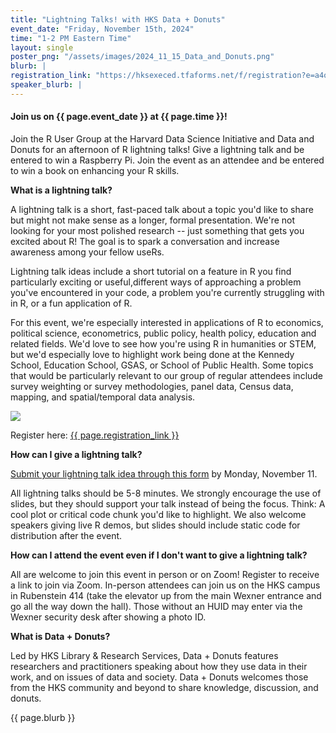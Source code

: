 ```yaml
---
title: "Lightning Talks! with HKS Data + Donuts"
event_date: "Friday, November 15th, 2024"
time: "1-2 PM Eastern Time"
layout: single
poster_png: "/assets/images/2024_11_15_Data_and_Donuts.png"
blurb: |
registration_link: "https://hksexeced.tfaforms.net/f/registration?e=a4oPp000001NwvZIAS"
speaker_blurb: |
---
```


#### Join us on {{ page.event_date }} at {{ page.time }}!

Join the R User Group at the Harvard Data Science Initiative and 
Data and Donuts for an afternoon of R lightning talks! Give a lightning talk
and be entered to win a Raspberry Pi. Join the event as an attendee and be
entered to win a book on enhancing
your R skills.


<b>What is a lightning talk?</b>

A lightning talk is a short, fast-paced talk about a topic you'd like to share but might not make sense as a longer, formal presentation. We're not looking for your most polished research -- just something that gets you excited about R! The goal is to spark a conversation and increase awareness among your fellow useRs.

Lightning talk ideas include a short tutorial on a feature in R you find particularly exciting or useful,different ways of approaching a problem you've encountered in your code, a problem you're currently struggling with in R, or a fun application of R.

For this event, we're especially interested in applications of R to economics, political science, econometrics, public policy, health policy, education and related fields. We'd love to see how you're using R in humanities or STEM, but we'd especially love to highlight work being done at the Kennedy School, Education School, GSAS, or School of Public Health. Some topics that would be particularly relevant to our group of regular attendees include survey weighting or survey methodologies, panel data, Census data, mapping, and spatial/temporal data analysis.

<a href="{{ page.registration_link }}"><img src="{{ page.poster_png }}"></a>

Register here: 
<a href="{{ page.registration_link }}">{{ page.registration_link }}</a>

<b>How can I give a lightning talk?</b>

[Submit your lightning talk idea through this form](https://forms.gle/StxHhWfLqqaAPG9VA) by Monday, November 11.

All lightning talks should be 5-8 minutes. We strongly encourage the use of slides, but they should support your talk instead of being the focus. Think: A cool plot or critical code chunk you'd like to highlight. We also welcome speakers giving live R demos, but slides should include static code for distribution after the event.

<b>How can I attend the event even if I don't want to give a lightning talk?</b>

All are welcome to join this event in person or on Zoom! Register to receive a link to join via Zoom. In-person attendees can join us on the HKS campus in Rubenstein 414 (take the elevator up from the main Wexner entrance and go all the way down the hall). Those without an HUID may enter via the Wexner security desk after showing a photo ID.

<b>What is Data + Donuts?</b>

Led by HKS Library & Research Services, Data + Donuts features researchers and practitioners speaking about how they use data in their work, and on issues of data and society. Data + Donuts welcomes those from the HKS community and beyond to share knowledge, discussion, and donuts.

{{ page.blurb }}
